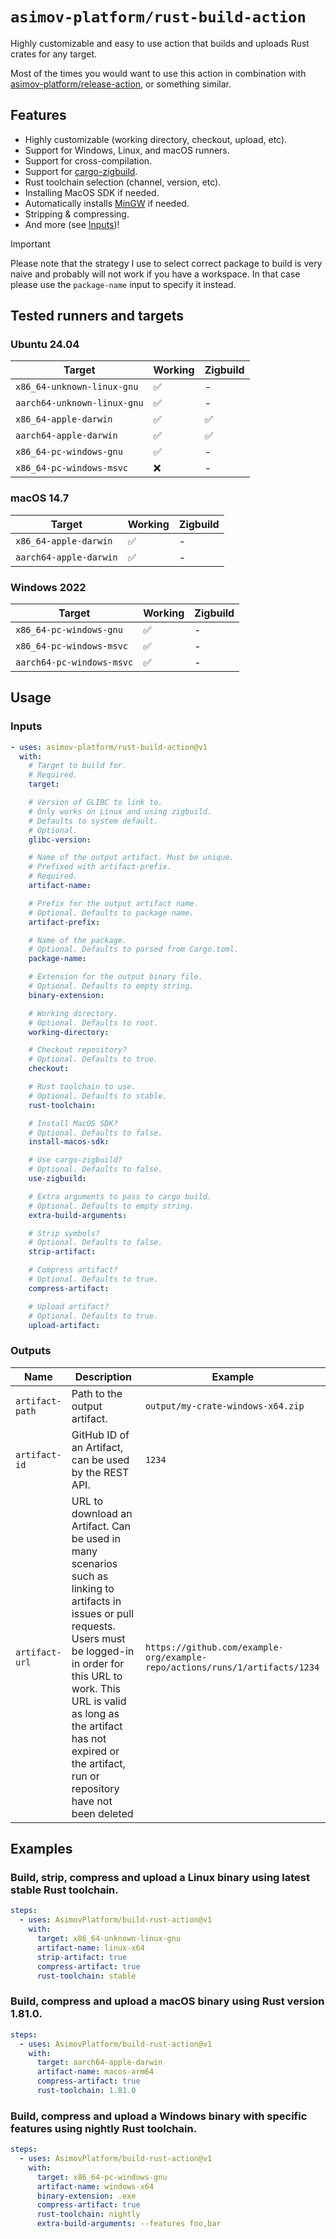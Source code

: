 # `asimov-platform/rust-build-action`

Highly customizable and easy to use action that builds and uploads Rust crates for any target.

Most of the times you would want to use this action in combination with [asimov-platform/release-action](https://github.com/asimov-platform/release-action), or something similar.

## Features

- Highly customizable (working directory, checkout, upload, etc).
- Support for Windows, Linux, and macOS runners.
- Support for cross-compilation.
- Support for [cargo-zigbuild](https://github.com/rust-cross/cargo-zigbuild).
- Rust toolchain selection (channel, version, etc).
- Installing MacOS SDK if needed.
- Automatically installs [MinGW](https://www.mingw-w64.org/) if needed.
- Stripping & compressing.
- And more (see [Inputs](#inputs))!

> [!IMPORTANT]
> Please note that the strategy I use to select correct package to build is very naive and
> probably will not work if you have a workspace. In that case please use
> the `package-name` input to specify it instead.

## Tested runners and targets

### Ubuntu 24.04

| Target | Working | Zigbuild |
| --- | --- | --- |
| `x86_64-unknown-linux-gnu` | ✅ | - |
| `aarch64-unknown-linux-gnu` | ✅ | - |
| `x86_64-apple-darwin` | ✅ | ✅ |
| `aarch64-apple-darwin` | ✅ | ✅ |
| `x86_64-pc-windows-gnu` | ✅ | - |
| `x86_64-pc-windows-msvc` | ❌ | - |

### macOS 14.7

| Target | Working | Zigbuild |
| --- | --- | --- |
| `x86_64-apple-darwin` | ✅ | - |
| `aarch64-apple-darwin` | ✅ | - |

### Windows 2022

| Target | Working | Zigbuild |
| --- | --- | --- |
| `x86_64-pc-windows-gnu` | ✅ | - |
| `x86_64-pc-windows-msvc` | ✅ | - |
| `aarch64-pc-windows-msvc` | ✅ | - |

## Usage

### Inputs

```yaml
- uses: asimov-platform/rust-build-action@v1
  with:
    # Target to build for.
    # Required.
    target:

    # Version of GLIBC to link to.
    # Only works on Linux and using zigbuild.
    # Defaults to system default.
    # Optional.
    glibc-version:

    # Name of the output artifact. Must be unique.
    # Prefixed with artifact-prefix.
    # Required.
    artifact-name:

    # Prefix for the output artifact name.
    # Optional. Defaults to package name.
    artifact-prefix:

    # Name of the package.
    # Optional. Defaults to parsed from Cargo.toml.
    package-name:

    # Extension for the output binary file.
    # Optional. Defaults to empty string.
    binary-extension:

    # Working directory.
    # Optional. Defaults to root.
    working-directory:

    # Checkout repository?
    # Optional. Defaults to true.
    checkout:

    # Rust toolchain to use.
    # Optional. Defaults to stable.
    rust-toolchain:

    # Install MacOS SDK?
    # Optional. Defaults to false.
    install-macos-sdk:

    # Use cargo-zigbuild?
    # Optional. Defaults to false.
    use-zigbuild:

    # Extra arguments to pass to cargo build.
    # Optional. Defaults to empty string.
    extra-build-arguments:

    # Strip symbols?
    # Optional. Defaults to false.
    strip-artifact:

    # Compress artifact?
    # Optional. Defaults to true.
    compress-artifact:

    # Upload artifact?
    # Optional. Defaults to true.
    upload-artifact:
```

### Outputs

| Name | Description | Example |
| --- | --- | --- |
| `artifact-path` | Path to the output artifact. | `output/my-crate-windows-x64.zip` |
| `artifact-id` | GitHub ID of an Artifact, can be used by the REST API. | `1234` |
| `artifact-url` | URL to download an Artifact. Can be used in many scenarios such as linking to artifacts in issues or pull requests. Users must be logged-in in order for this URL to work. This URL is valid as long as the artifact has not expired or the artifact, run or repository have not been deleted | `https://github.com/example-org/example-repo/actions/runs/1/artifacts/1234`

## Examples

### Build, strip, compress and upload a Linux binary using latest stable Rust toolchain.

```yaml
steps:
  - uses: AsimovPlatform/build-rust-action@v1
    with:
      target: x86_64-unknown-linux-gnu
      artifact-name: linux-x64
      strip-artifact: true
      compress-artifact: true
      rust-toolchain: stable
```

### Build, compress and upload a macOS binary using Rust version 1.81.0.

```yaml
steps:
  - uses: AsimovPlatform/build-rust-action@v1
    with:
      target: aarch64-apple-darwin
      artifact-name: macos-arm64
      compress-artifact: true
      rust-toolchain: 1.81.0
```

### Build, compress and upload a Windows binary with specific features using nightly Rust toolchain.

```yaml
steps:
  - uses: AsimovPlatform/build-rust-action@v1
    with:
      target: x86_64-pc-windows-gnu
      artifact-name: windows-x64
      binary-extension: .exe
      compress-artifact: true
      rust-toolchain: nightly
      extra-build-arguments: --features foo,bar
```
